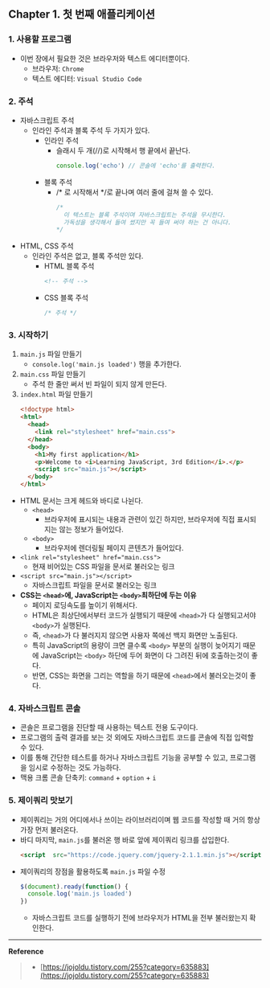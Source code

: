 ## Chapter 1. 첫 번째 애플리케이션
### 1. 사용할 프로그램
- 이번 장에서 필요한 것은 브라우저와 텍스트 에디터뿐이다.
  - 브라우저: `Chrome`
  - 텍스트 에디터: `Visual Studio Code`

### 2. 주석
- 자바스크립트 주석
  - 인라인 주석과 블록 주석 두 가지가 있다.
    - 인라인 주석
      - 슬래시 두 개(//)로 시작해서 행 끝에서 끝난다.
        ~~~javascript
        console.log('echo') // 콘솔에 'echo'를 출력한다.
        ~~~
    - 블록 주석
      - /* 로 시작해서 */로 끝나며 여러 줄에 걸쳐 쓸 수 있다.
        ~~~javascript
        /*
          이 텍스트는 블록 주석이며 자바스크립트는 주석을 무시한다.
          가독성을 생각해서 들여 썼지만 꼭 들여 써야 하는 건 아니다.
        */
        ~~~
- HTML, CSS 주석
  - 인라인 주석은 없고, 블록 주석만 있다.
    - HTML 블록 주석
      ~~~html
      <!-- 주석 -->
      ~~~~
    - CSS 블록 주석
      ~~~css
      /* 주석 */
      ~~~

### 3. 시작하기
1. `main.js` 파일 만들기
    - `console.log('main.js loaded')` 행을 추가한다.
2. `main.css` 파일 만들기
    - 주석 한 줄만 써서 빈 파일이 되지 않게 만든다.
3. `index.html` 파일 만들기
    ~~~html
    <!doctype html>
    <html>
      <head>
        <link rel="stylesheet" href="main.css">
      </head>
      <body>
        <h1>My first application</h1>
        <p>Welcome to <i>Learning JavaScript, 3rd Edition</i>.</p>
        <script src="main.js"></script>
      </body>
    </html>
    ~~~

- HTML 문서는 크게 헤드와 바디로 나뉜다.
  - `<head>`
    - 브라우저에 표시되는 내용과 관련이 있긴 하지만, 브라우저에 직접 표시되지는 않는 정보가 들어있다.
  - `<body>`
    - 브라우저에 렌더링될 페이지 콘텐츠가 들어있다.
- `<link rel="stylesheet" href="main.css">`
  - 현재 비어있는 CSS 파일을 문서로 불러오는 링크
- `<script src="main.js"></script>`
  - 자바스크립트 파일을 문서로 불러오는 링크
- **CSS는 `<head>`에, JavaScript는 `<body>`최하단에 두는 이유**
  - 페이지 로딩속도를 높이기 위해서다.
  - HTML은 최상단에서부터 코드가 실행되기 때문에 `<head>`가 다 실행되고서야 `<body>`가 실행된다.
  - 즉, `<head>`가 다 불러지지 않으면 사용자 쪽에선 백지 화면만 노출된다.
  - 특히 JavaScript의 용량이 크면 클수록 `<body>` 부분의 실행이 늦어지기 때문에 JavaScript는 `<body>` 하단에 두어 화면이 다 그려진 뒤에 호출하는것이 좋다.
  - 반면, CSS는 화면을 그리는 역할을 하기 때문에 `<head>`에서 불러오는것이 좋다.

### 4. 자바스크립트 콘솔
- 콘솔은 프로그램을 진단할 때 사용하는 텍스트 전용 도구이다.
- 프로그램의 출력 결과를 보는 것 외에도 자바스크립트 코드를 콘솔에 직접 입력할 수 있다.
- 이를 통해 간단한 테스트를 하거나 자바스크립트 기능을 공부할 수 있고, 프로그램을 임시로 수정하는 것도 가능하다.
- 맥용 크롬 콘솔 단축키: `command` + `option` + `i`

### 5. 제이쿼리 맛보기
- 제이쿼리는 거의 어디에서나 쓰이는 라이브러리이며 웹 코드를 작성할 때 거의 항상 가장 먼저 불러온다.
- 바디 마지막, `main.js`를 불러온 행 바로 앞에 제이쿼리 링크를 삽입한다.
  ~~~html
  <script  src="https://code.jquery.com/jquery-2.1.1.min.js"></script>
  ~~~
- 제이쿼리의 장점을 활용하도록 `main.js` 파일 수정
  ~~~javascript
  $(document).ready(function() {
    console.log('main.js loaded')
  })
  ~~~
  - 자바스크립트 코드를 실행하기 전에 브라우저가 HTML을 전부 불러왔는지 확인한다.

---
**Reference**
> - [https://jojoldu.tistory.com/255?category=635883](https://jojoldu.tistory.com/255?category=635883)
